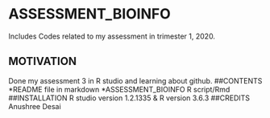 # ASSESSMENT_BIOINFO
Includes Codes related to my assessment in trimester 1, 2020. 

## MOTIVATION
Done my assessment 3 in R studio and learning about github.
##CONTENTS
*README file in markdown
*ASSESSMENT_BIOINFO R script/Rmd
##INSTALLATION
R studio version 1.2.1335 & R version 3.6.3
##CREDITS
Anushree Desai